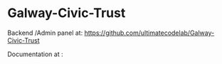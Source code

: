 # Galway-Civic-Trust
Backend /Admin panel at: https://github.com/ultimatecodelab/Galway-Civic-Trust

Documentation at : 
